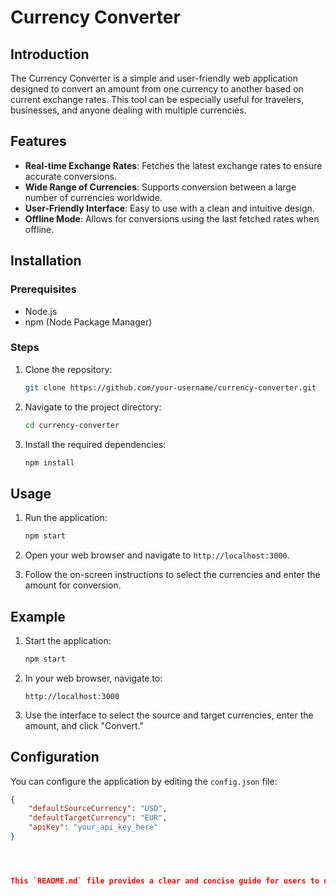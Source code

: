 # Currency Converter

## Introduction

The Currency Converter is a simple and user-friendly web application designed to convert an amount from one currency to another based on current exchange rates. This tool can be especially useful for travelers, businesses, and anyone dealing with multiple currencies.

## Features

- **Real-time Exchange Rates**: Fetches the latest exchange rates to ensure accurate conversions.
- **Wide Range of Currencies**: Supports conversion between a large number of currencies worldwide.
- **User-Friendly Interface**: Easy to use with a clean and intuitive design.
- **Offline Mode**: Allows for conversions using the last fetched rates when offline.

## Installation

### Prerequisites

- Node.js
- npm (Node Package Manager)

### Steps

1. Clone the repository:
    ```bash
    git clone https://github.com/your-username/currency-converter.git
    ```

2. Navigate to the project directory:
    ```bash
    cd currency-converter
    ```

3. Install the required dependencies:
    ```bash
    npm install
    ```

## Usage

1. Run the application:
    ```bash
    npm start
    ```

2. Open your web browser and navigate to `http://localhost:3000`.

3. Follow the on-screen instructions to select the currencies and enter the amount for conversion.

## Example

1. Start the application:
    ```bash
    npm start
    ```

2. In your web browser, navigate to:
    ```
    http://localhost:3000
    ```

3. Use the interface to select the source and target currencies, enter the amount, and click "Convert."

## Configuration

You can configure the application by editing the `config.json` file:

```json
{
    "defaultSourceCurrency": "USD",
    "defaultTargetCurrency": "EUR",
    "apiKey": "your_api_key_here"
}




This `README.md` file provides a clear and concise guide for users to understand, install, and use the Currency Converter application built with JavaScript.

